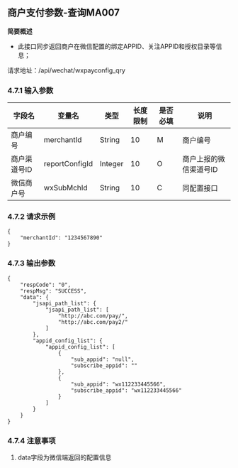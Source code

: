 ## 商户支付参数-查询MA007 ##
**简要概述**

- 此接口同步返回商户在微信配置的绑定APPID、关注APPID和授权目录等信息；

请求地址：/api/wechat/wxpayconfig_qry
### 4.7.1 输入参数 ###
|字段名|变量名|类型|长度限制|是否必填|说明|
|---|---|---|---|---|---|
|商户编号|merchantId|String|10|M|商户编号|
|商户渠道号ID|reportConfigId|Integer|10|O|商户上报的微信渠道号ID|
|微信商户号|wxSubMchId|String|10|C|同配置接口|
### 4.7.2 请求示例 ###
```
{
    "merchantId": "1234567890"
}
```
### 4.7.3 输出参数 ###
```
{
    "respCode": "0",
    "respMsg": "SUCCESS",
    "data": {
        "jsapi_path_list": {
            "jsapi_path_list": [
                "http://abc.com/pay/",
                "http://abc.com/pay2/"
            ]
        },
        "appid_config_list": {
            "appid_config_list": [
                {
                    "sub_appid": "null",
                    "subscribe_appid": ""
                },
                {
                    "sub_appid": "wx112233445566",
                    "subscribe_appid": "wx112233445566"
                }
            ]
        }
    }
}
```

### 4.7.4 注意事项 ###
1. data字段为微信端返回的配置信息
